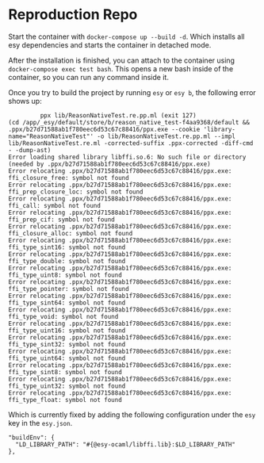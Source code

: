 # Reproduction Repo

Start the container with `docker-compose up --build -d`. Which installs all esy dependencies and starts the container in
detached mode.

After the installation is finished, you can attach to the container using `docker-compose exec test bash`. This opens a
new bash inside of the container, so you can run any command inside it.

Once you try to build the project by running `esy` or `esy b`, the following error shows up:

```
         ppx lib/ReasonNativeTest.re.pp.ml (exit 127)
(cd /app/_esy/default/store/b/reason_native_test-f4aa9368/default && .ppx/b27d71588ab1f780eec6d53c67c88416/ppx.exe --cookie 'library-name="ReasonNativeTest"' -o lib/ReasonNativeTest.re.pp.ml --impl lib/ReasonNativeTest.re.ml -corrected-suffix .ppx-corrected -diff-cmd - -dump-ast)
Error loading shared library libffi.so.6: No such file or directory (needed by .ppx/b27d71588ab1f780eec6d53c67c88416/ppx.exe)
Error relocating .ppx/b27d71588ab1f780eec6d53c67c88416/ppx.exe: ffi_closure_free: symbol not found
Error relocating .ppx/b27d71588ab1f780eec6d53c67c88416/ppx.exe: ffi_prep_closure_loc: symbol not found
Error relocating .ppx/b27d71588ab1f780eec6d53c67c88416/ppx.exe: ffi_call: symbol not found
Error relocating .ppx/b27d71588ab1f780eec6d53c67c88416/ppx.exe: ffi_prep_cif: symbol not found
Error relocating .ppx/b27d71588ab1f780eec6d53c67c88416/ppx.exe: ffi_closure_alloc: symbol not found
Error relocating .ppx/b27d71588ab1f780eec6d53c67c88416/ppx.exe: ffi_type_sint16: symbol not found
Error relocating .ppx/b27d71588ab1f780eec6d53c67c88416/ppx.exe: ffi_type_double: symbol not found
Error relocating .ppx/b27d71588ab1f780eec6d53c67c88416/ppx.exe: ffi_type_uint8: symbol not found
Error relocating .ppx/b27d71588ab1f780eec6d53c67c88416/ppx.exe: ffi_type_pointer: symbol not found
Error relocating .ppx/b27d71588ab1f780eec6d53c67c88416/ppx.exe: ffi_type_sint64: symbol not found
Error relocating .ppx/b27d71588ab1f780eec6d53c67c88416/ppx.exe: ffi_type_void: symbol not found
Error relocating .ppx/b27d71588ab1f780eec6d53c67c88416/ppx.exe: ffi_type_uint16: symbol not found
Error relocating .ppx/b27d71588ab1f780eec6d53c67c88416/ppx.exe: ffi_type_sint32: symbol not found
Error relocating .ppx/b27d71588ab1f780eec6d53c67c88416/ppx.exe: ffi_type_uint64: symbol not found
Error relocating .ppx/b27d71588ab1f780eec6d53c67c88416/ppx.exe: ffi_type_sint8: symbol not found
Error relocating .ppx/b27d71588ab1f780eec6d53c67c88416/ppx.exe: ffi_type_uint32: symbol not found
Error relocating .ppx/b27d71588ab1f780eec6d53c67c88416/ppx.exe: ffi_type_float: symbol not found
```

Which is currently fixed by adding the following configuration under the `esy` key in the `esy.json`.

```
"buildEnv": {
  "LD_LIBRARY_PATH": "#{@esy-ocaml/libffi.lib}:$LD_LIBRARY_PATH"
},
```
